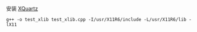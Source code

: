 安装 [XQuartz](https://www.xquartz.org/)
```
g++ -o test_xlib test_xlib.cpp -I/usr/X11R6/include -L/usr/X11R6/lib -lX11
```
